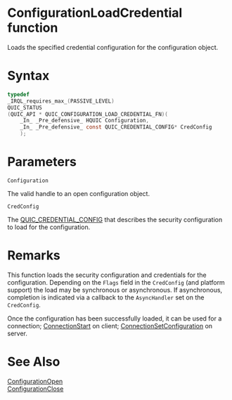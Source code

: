 ConfigurationLoadCredential function
======

Loads the specified credential configuration for the configuration object.

# Syntax

```C
typedef
_IRQL_requires_max_(PASSIVE_LEVEL)
QUIC_STATUS
(QUIC_API * QUIC_CONFIGURATION_LOAD_CREDENTIAL_FN)(
    _In_ _Pre_defensive_ HQUIC Configuration,
    _In_ _Pre_defensive_ const QUIC_CREDENTIAL_CONFIG* CredConfig
    );
```

# Parameters

`Configuration`

The valid handle to an open configuration object.

`CredConfig`

The [QUIC_CREDENTIAL_CONFIG](QUIC_CREDENTIAL_CONFIG.md) that describes the security configuration to load for the configuration.

# Remarks

This function loads the security configuration and credentials for the configuration. Depending on the `Flags` field in the `CredConfig` (and platform support) the load may be synchronous or asynchronous. If asynchronous, completion is indicated via a callback to the `AsyncHandler` set on the `CredConfig`.

Once the configuration has been successfully loaded, it can be used for a connection; [ConnectionStart](ConnectionStart.md) on client; [ConnectionSetConfiguration](ConnectionSetConfiguration.md) on server.

# See Also

[ConfigurationOpen](ConfigurationOpen.md)<br>
[ConfigurationClose](ConfigurationClose.md)<br>
